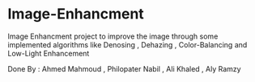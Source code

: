 # Image-Enhancment
Image Enhancment project to improve the image through some implemented algorithms like Denosing , Dehazing , Color-Balancing and Low-Light Enhancement

Done By : Ahmed Mahmoud , Philopater Nabil , Ali Khaled , Aly Ramzy 
